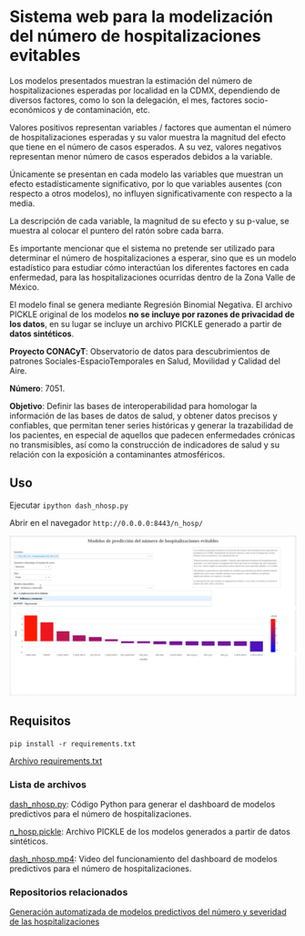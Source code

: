 # Sistema web para la modelización del número de hospitalizaciones evitables
Los modelos presentados muestran la estimación del número de hospitalizaciones esperadas por localidad en la CDMX, dependiendo de diversos factores, como lo son la delegación, el mes, factores socio-económicos y de contaminación, etc.

Valores positivos representan variables / factores que aumentan el número de hospitalizaciones esperadas y su valor muestra la magnitud del efecto que tiene en el número de casos esperados. A su vez, valores negativos representan menor número de casos esperados debidos a la variable.

Únicamente se presentan en cada modelo las variables que muestran un efecto estadísticamente significativo, por lo que variables ausentes (con respecto a otros modelos), no influyen significativamente con respecto a la media.

La descripción de cada variable, la magnitud de su efecto y su p-value, se muestra al colocar el puntero del ratón sobre cada barra.

Es importante mencionar que el sistema no pretende ser utilizado para determinar el número de hospitalizaciones a esperar, sino que es un modelo estadístico para estudiar cómo interactúan los diferentes factores en cada enfermedad, para las hospitalizaciones ocurridas dentro de la Zona Valle de México.


El modelo final se genera mediante Regresión Binomial Negativa. El archivo PICKLE original de los modelos **no se incluye por razones de privacidad de los datos**, en su lugar se incluye un archivo PICKLE generado a partir de **datos sintéticos**.


**Proyecto CONACyT**: Observatorio de datos para descubrimientos de patrones Sociales-EspacioTemporales en Salud, Movilidad y Calidad del Aire.

**Número**: 7051.

**Objetivo**: Definir las bases de interoperabilidad para homologar la información de las bases de datos de salud, y obtener datos precisos y confiables, que permitan tener series históricas y generar la trazabilidad de los pacientes, en especial de aquellos que padecen enfermedades crónicas no transmisibles, así como la construcción de indicadores de salud y su relación con la exposición a contaminantes atmosféricos. 


## Uso
Ejecutar `ipython dash_nhosp.py`

Abrir en el navegador `http://0.0.0.0:8443/n_hosp/`

![Captura de pantalla del sistema web funcionando](dash.jpg)


## Requisitos
`pip install -r requirements.txt`

[Archivo requirements.txt](requirements.txt)

### Lista de archivos
[dash_nhosp.py](dash_nhosp.py): Código Python para generar el dashboard de modelos predictivos para el número de hospitalizaciones.

[n_hosp.pickle](n_hosp.pickle): Archivo PICKLE de los modelos generados a partir de datos sintéticos.	

[dash_nhosp.mp4](dash_nhosp.mp4): Video del funcionamiento del dashboard de modelos predictivos para el número de hospitalizaciones.


### Repositorios relacionados
[Generación automatizada de modelos predictivos del número y severidad de las hospitalizaciones](https://github.com/cminuttim/modelos_hosp)
